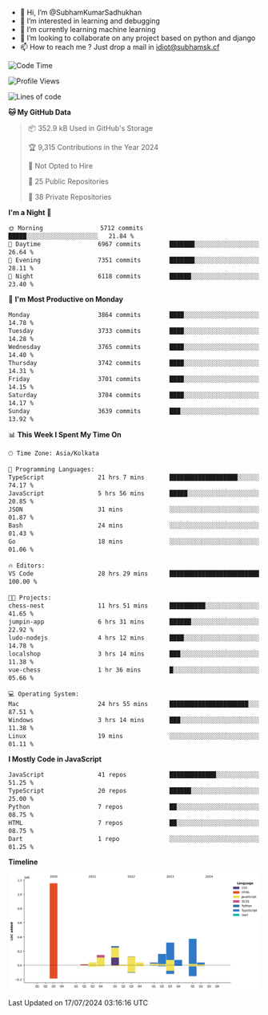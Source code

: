 - 👋 Hi, I’m @SubhamKumarSadhukhan
- 👀 I’m interested in learning and debugging
- 🌱 I’m currently learning machine learning
- 💞️ I’m looking to collaborate on any project based on python and django
- 📫 How to reach me ?
      Just drop a mail in idiot@subhamsk.cf

<!---
SubhamKumarSadhukhan/SubhamKumarSadhukhan is a ✨ special ✨ repository because its `README.md` (this file) appears on your GitHub profile.
You can click the Preview link to take a look at your changes.
--->


<!--START_SECTION:waka-->
![Code Time](http://img.shields.io/badge/Code%20Time-2%2C319%20hrs%2029%20mins-blue)

![Profile Views](http://img.shields.io/badge/Profile%20Views-1-blue)

![Lines of code](https://img.shields.io/badge/From%20Hello%20World%20I%27ve%20Written-2.8%20million%20lines%20of%20code-blue)

**🐱 My GitHub Data** 

> 📦 352.9 kB Used in GitHub's Storage 
 > 
> 🏆 9,315 Contributions in the Year 2024
 > 
> 🚫 Not Opted to Hire
 > 
> 📜 25 Public Repositories 
 > 
> 🔑 38 Private Repositories 
 > 
**I'm a Night 🦉** 

```text
🌞 Morning                5712 commits        █████░░░░░░░░░░░░░░░░░░░░   21.84 % 
🌆 Daytime                6967 commits        ███████░░░░░░░░░░░░░░░░░░   26.64 % 
🌃 Evening                7351 commits        ███████░░░░░░░░░░░░░░░░░░   28.11 % 
🌙 Night                  6118 commits        ██████░░░░░░░░░░░░░░░░░░░   23.40 % 
```
📅 **I'm Most Productive on Monday** 

```text
Monday                   3864 commits        ████░░░░░░░░░░░░░░░░░░░░░   14.78 % 
Tuesday                  3733 commits        ████░░░░░░░░░░░░░░░░░░░░░   14.28 % 
Wednesday                3765 commits        ████░░░░░░░░░░░░░░░░░░░░░   14.40 % 
Thursday                 3742 commits        ████░░░░░░░░░░░░░░░░░░░░░   14.31 % 
Friday                   3701 commits        ████░░░░░░░░░░░░░░░░░░░░░   14.15 % 
Saturday                 3704 commits        ████░░░░░░░░░░░░░░░░░░░░░   14.17 % 
Sunday                   3639 commits        ███░░░░░░░░░░░░░░░░░░░░░░   13.92 % 
```


📊 **This Week I Spent My Time On** 

```text
🕑︎ Time Zone: Asia/Kolkata

💬 Programming Languages: 
TypeScript               21 hrs 7 mins       ███████████████████░░░░░░   74.17 % 
JavaScript               5 hrs 56 mins       █████░░░░░░░░░░░░░░░░░░░░   20.85 % 
JSON                     31 mins             ░░░░░░░░░░░░░░░░░░░░░░░░░   01.87 % 
Bash                     24 mins             ░░░░░░░░░░░░░░░░░░░░░░░░░   01.43 % 
Go                       18 mins             ░░░░░░░░░░░░░░░░░░░░░░░░░   01.06 % 

🔥 Editors: 
VS Code                  28 hrs 29 mins      █████████████████████████   100.00 % 

🐱‍💻 Projects: 
chess-nest               11 hrs 51 mins      ██████████░░░░░░░░░░░░░░░   41.65 % 
jumpin-app               6 hrs 31 mins       ██████░░░░░░░░░░░░░░░░░░░   22.92 % 
ludo-nodejs              4 hrs 12 mins       ████░░░░░░░░░░░░░░░░░░░░░   14.78 % 
localshop                3 hrs 14 mins       ███░░░░░░░░░░░░░░░░░░░░░░   11.38 % 
vue-chess                1 hr 36 mins        █░░░░░░░░░░░░░░░░░░░░░░░░   05.66 % 

💻 Operating System: 
Mac                      24 hrs 55 mins      ██████████████████████░░░   87.51 % 
Windows                  3 hrs 14 mins       ███░░░░░░░░░░░░░░░░░░░░░░   11.38 % 
Linux                    19 mins             ░░░░░░░░░░░░░░░░░░░░░░░░░   01.11 % 
```

**I Mostly Code in JavaScript** 

```text
JavaScript               41 repos            █████████████░░░░░░░░░░░░   51.25 % 
TypeScript               20 repos            ██████░░░░░░░░░░░░░░░░░░░   25.00 % 
Python                   7 repos             ██░░░░░░░░░░░░░░░░░░░░░░░   08.75 % 
HTML                     7 repos             ██░░░░░░░░░░░░░░░░░░░░░░░   08.75 % 
Dart                     1 repo              ░░░░░░░░░░░░░░░░░░░░░░░░░   01.25 % 
```



**Timeline**

![Lines of Code chart](https://raw.githubusercontent.com/SubhamKumarSadhukhan/SubhamKumarSadhukhan/main/assets/bar_graph.png)


 Last Updated on 17/07/2024 03:16:16 UTC
<!--END_SECTION:waka-->
